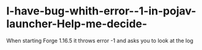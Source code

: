 # I-have-bug-whith-error--1-in-pojav-launcher-Help-me-decide-
When starting Forge 1.16.5 it throws error -1 and asks you to look at the log
